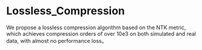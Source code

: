 # Lossless_Compression
We propose a lossless compression algorithm based on the NTK metric, 
which achieves compression orders of over 10e3 on both simulated and real data, with almost no performance loss。
